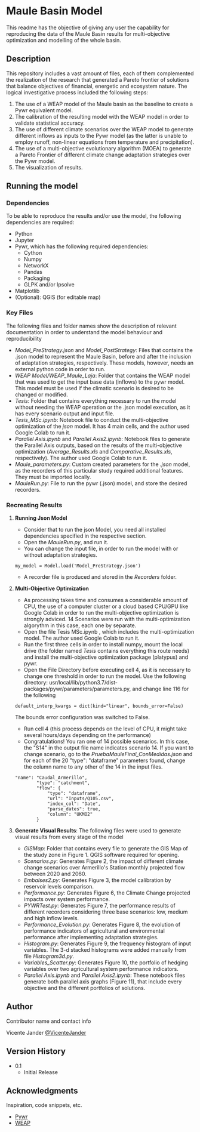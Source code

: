 # Maule Basin Model

This readme has the objective of giving any user the capability for reproducing the data of the Maule Basin results for multi-objective optimization and modelling of the 
whole basin.

## Description

This repository includes a vast amount of files, each of them complemented the realization of the research that generated a Pareto frontier of solutions that balance objectives of financial, energetic and ecosystem nature. The logical investigative process included the following steps:
1. The use of a WEAP model of the Maule basin as the baseline to create a Pywr equivalent model.
2. The calibration of the resulting model with the WEAP model in order to validate statistical accuracy.
3. The use of different climate scenarios over the WEAP model to generate different inflows as inputs to the Pywr model (as the latter is unable to employ runoff, non-linear equations from temperature and precipitation).
4. The use of a multi-objective evolutionary algorithm (MOEA) to generate a Pareto Frontier of different climate change adaptation strategies over the Pywr model.
5. The visualization of results.

## Running the model

### Dependencies
To be able to reproduce the results and/or use the model, the following dependencies are required:
* Python
* Jupyter
* Pywr, which has the following required dependencies:
  * Cython
  * Numpy
  * NetworkX
  * Pandas
  * Packaging
  * GLPK and/or lpsolve
* Matplotlib
* (Optional): QGIS (for editable map)


### Key Files
The following files and folder names show the description of relevant documentation in order to understand the model behaviour and reproducibility
* *Model_PreStrategy.json* and *Model_PostStrategy*: Files that contains the .json model to represent the Maule Basin, before and after the inclusion of adaptation strategies, respectively. These models, however, needs an external python code in order to run.
* *WEAP Model/WEAP_Maule_Laja*: Folder that contains the WEAP model that was used to get the input base data (inflows) to the pywr model. This model must be used if the climatic scenario is desired to be changed or modified.
* *Tesis*: Folder that contains everything necessary to run the model without needing the WEAP operation or the .json model execution, as it has every scenario output and input file.
* *Tesis_MSc.ipynb*: Notebook file to conduct the multi-objective optimization of the *json* model. It has 4 main cells, and the author used Google Colab to run it.
* *Parallel Axis.ipynb* and *Parallel Axis2.ipynb*: Notebook files to generate the Parallel Axis outputs, based on the results of the multi-objective optimization (*Average_Results.xls* and *Comparative_Results.xls*, respectively). The author used Google Colab to run it.
* *Maule_parameters.py*: Custom created parameters for the *.json* model, as the recorders of this particular study required additional features. They must be imported locally.
* *MauleRun.py*: File to run the pywr (.json) model, and store the desired recorders. 


### Recreating Results

1. **Running Json Model**
      * Consider that to run the json Model, you need all installed dependencies specified in the respective section.
      * Open the *MauleRun.py*, and run it.
      * You can change the input file, in order to run the model with or without adaptation strategies.
    ```
    my_model = Model.load('Model_PreStrategy.json')
    ```
      * A recorder file is produced and stored in the *Recorders* folder. 

2. **Multi-Objective Optimization**
      * As processing takes time and consumes a considerable amount of CPU, the use of a computer cluster or a cloud based CPU/GPU like Google Colab in order to run the multi-objective optimization is strongly adviced. 14 Scenarios were run with the multi-optimization algorythm in this case, each one by separate.
      * Open the file Tesis MSc.ipynb , which includes the multi-optimization model. The author used Google Colab to run it. 
      * Run the first three cells in order to install numpy, mount the local drive (the folder named *Tesis* contains everything this route needs) and install the multi-objective optimization package (platypus) and pywr.
      * Open the File Directory before executing cell 4, as it is necessary to change one threshold in order to run the model. Use the following directory: usr/local/lib/python3.7/dist-packages/pywr/parameters/parameters.py, and change line 116 for the following
    ```
    default_interp_kwargs = dict(kind="linear", bounds_error=False)
    ```
    The bounds error configuration was switched to False. 
      * Run cell 4 (this process depends on the level of CPU, it might take several hours/days depending on the performance)
      * Congratulations! You ran one of 14 possible scenarios. In this case, the "S14" in the output file name indicates scenario 14. If you want to change scenario, go to the *PruebaMauleFinal_ConMedidas.json* and for each of the 20 "type": "dataframe" parameters found, change the column name to any other of the 14 in the input files.
    ```
    "name": "Caudal_Armerillo",
            "type": "catchment",
            "flow": {
                "type": "dataframe",
                "url": "Inputs/Q105.csv",
                "index_col": "Date",    
                "parse_dates": true,
                "column": "UKMO2"
            }
    ```

3. **Generate Visual Results**: The following files were used to generate visual results from every stage of the model
      * *GISMap*: Folder that contains every file to generate the GIS Map of the study zone in Figure 1. QGIS software required for opening.
      * *Scenarios.py*: Generates Figure 2, the impact of different climate change scenarios over Armerillo's Station monthly projected flow between 2020 and 2060.
      * *Embalses2.py*: Generates Figure 3, the model calibration by reservoir levels comparison. 
      * *Performance.py*: Generates Figure 6, the Climate Change projected impacts over system performance.
      * *PYWRTest.py*: Generates Figure 7, the performance results of different recorders considering three base scenarios: low, medium and high inflow levels. 
      * *Performance_Evolution.py*: Generates Figure 8, the evolution of performance indicators of agricultural and environmental performance after implementing adaptation strategies.
      * *Histogram.py*: Generates Figure 9, the frequency histogram of input variables. The 3-d stacked histograms were added manually from file *Histogram3d.py*.
      * *Variables_Scatter.py*: Generates Figure 10, the portfolio of hedging variables over two agricultural system performance indicators.
      * *Parallel Axis.ipynb* and *Parallel Axis2.ipynb*: These notebook files generate both parallel axis graphs (Figure 11), that include every objective and the different portfolios of solutions.
## Author

Contributor name and contact info

Vicente Jander 
[@VicenteJander](https://www.linkedin.com/in/vicente-jander-palma-a7a832117/)

## Version History

* 0.1
    * Initial Release

## Acknowledgments

Inspiration, code snippets, etc.
* [Pywr](https://github.com/pywr/pywr)
* [WEAP](https://www.weap21.org/)
